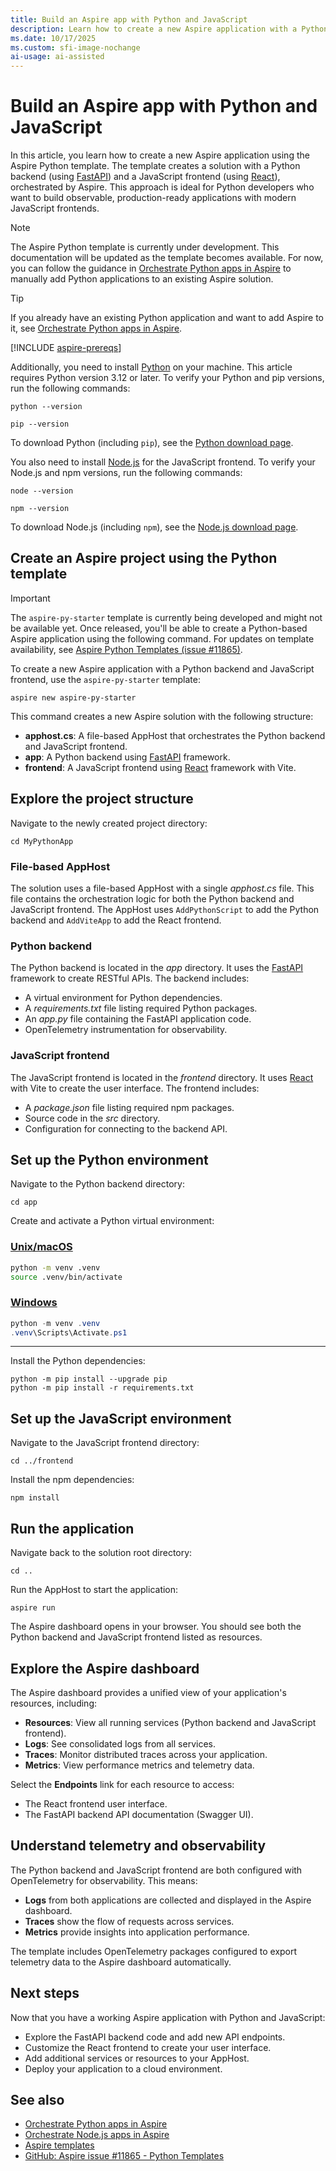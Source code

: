 ```yaml
---
title: Build an Aspire app with Python and JavaScript
description: Learn how to create a new Aspire application with a Python backend and JavaScript frontend using the Aspire Python template.
ms.date: 10/17/2025
ms.custom: sfi-image-nochange
ai-usage: ai-assisted
---
```


# Build an Aspire app with Python and JavaScript

In this article, you learn how to create a new Aspire application using the Aspire Python template. The template creates a solution with a Python backend (using [FastAPI](https://fastapi.tiangolo.com/)) and a JavaScript frontend (using [React](https://react.dev/)), orchestrated by Aspire. This approach is ideal for Python developers who want to build observable, production-ready applications with modern JavaScript frontends.

> [!NOTE]
> The Aspire Python template is currently under development. This documentation will be updated as the template becomes available. For now, you can follow the guidance in [Orchestrate Python apps in Aspire](build-aspire-apps-with-python.md) to manually add Python applications to an existing Aspire solution.

> [!TIP]
> If you already have an existing Python application and want to add Aspire to it, see [Orchestrate Python apps in Aspire](build-aspire-apps-with-python.md).

[!INCLUDE [aspire-prereqs](../includes/aspire-prereqs.md)]

Additionally, you need to install [Python](https://www.python.org/downloads) on your machine. This article requires Python version 3.12 or later. To verify your Python and pip versions, run the following commands:

```console
python --version
```

```console
pip --version
```

To download Python (including `pip`), see the [Python download page](https://www.python.org/downloads).

You also need to install [Node.js](https://nodejs.org/en/download/package-manager) for the JavaScript frontend. To verify your Node.js and npm versions, run the following commands:

```console
node --version
```

```console
npm --version
```

To download Node.js (including `npm`), see the [Node.js download page](https://nodejs.org/en/download/package-manager).

## Create an Aspire project using the Python template

> [!IMPORTANT]
> The `aspire-py-starter` template is currently being developed and might not be available yet. Once released, you'll be able to create a Python-based Aspire application using the following command. For updates on template availability, see [Aspire Python Templates (issue #11865)](https://github.com/dotnet/aspire/issues/11865).

To create a new Aspire application with a Python backend and JavaScript frontend, use the `aspire-py-starter` template:

```Aspire
aspire new aspire-py-starter
```

This command creates a new Aspire solution with the following structure:

- **apphost.cs**: A file-based AppHost that orchestrates the Python backend and JavaScript frontend.
- **app**: A Python backend using [FastAPI](https://fastapi.tiangolo.com/) framework.
- **frontend**: A JavaScript frontend using [React](https://react.dev/) framework with Vite.

## Explore the project structure

Navigate to the newly created project directory:

```console
cd MyPythonApp
```

### File-based AppHost

The solution uses a file-based AppHost with a single _apphost.cs_ file. This file contains the orchestration logic for both the Python backend and JavaScript frontend. The AppHost uses `AddPythonScript` to add the Python backend and `AddViteApp` to add the React frontend.

### Python backend

The Python backend is located in the _app_ directory. It uses the [FastAPI](https://fastapi.tiangolo.com/) framework to create RESTful APIs. The backend includes:

- A virtual environment for Python dependencies.
- A _requirements.txt_ file listing required Python packages.
- An _app.py_ file containing the FastAPI application code.
- OpenTelemetry instrumentation for observability.

### JavaScript frontend

The JavaScript frontend is located in the _frontend_ directory. It uses [React](https://react.dev/) with Vite to create the user interface. The frontend includes:

- A _package.json_ file listing required npm packages.
- Source code in the _src_ directory.
- Configuration for connecting to the backend API.

## Set up the Python environment

Navigate to the Python backend directory:

```console
cd app
```

Create and activate a Python virtual environment:

### [Unix/macOS](#tab/bash)

```bash
python -m venv .venv
source .venv/bin/activate
```

### [Windows](#tab/powershell)

```powershell
python -m venv .venv
.venv\Scripts\Activate.ps1
```

---

Install the Python dependencies:

```console
python -m pip install --upgrade pip
python -m pip install -r requirements.txt
```

## Set up the JavaScript environment

Navigate to the JavaScript frontend directory:

```console
cd ../frontend
```

Install the npm dependencies:

```console
npm install
```

## Run the application

Navigate back to the solution root directory:

```console
cd ..
```

Run the AppHost to start the application:

```Aspire
aspire run
```

The Aspire dashboard opens in your browser. You should see both the Python backend and JavaScript frontend listed as resources.

## Explore the Aspire dashboard

The Aspire dashboard provides a unified view of your application's resources, including:

- **Resources**: View all running services (Python backend and JavaScript frontend).
- **Logs**: See consolidated logs from all services.
- **Traces**: Monitor distributed traces across your application.
- **Metrics**: View performance metrics and telemetry data.

Select the **Endpoints** link for each resource to access:

- The React frontend user interface.
- The FastAPI backend API documentation (Swagger UI).

## Understand telemetry and observability

The Python backend and JavaScript frontend are both configured with OpenTelemetry for observability. This means:

- **Logs** from both applications are collected and displayed in the Aspire dashboard.
- **Traces** show the flow of requests across services.
- **Metrics** provide insights into application performance.

The template includes OpenTelemetry packages configured to export telemetry data to the Aspire dashboard automatically.

## Next steps

Now that you have a working Aspire application with Python and JavaScript:

- Explore the FastAPI backend code and add new API endpoints.
- Customize the React frontend to create your user interface.
- Add additional services or resources to your AppHost.
- Deploy your application to a cloud environment.

## See also

- [Orchestrate Python apps in Aspire](build-aspire-apps-with-python.md)
- [Orchestrate Node.js apps in Aspire](build-aspire-apps-with-nodejs.md)
- [Aspire templates](../fundamentals/aspire-sdk-templates.md)
- [GitHub: Aspire issue #11865 - Python Templates](https://github.com/dotnet/aspire/issues/11865)
